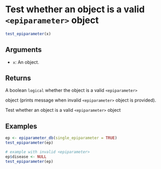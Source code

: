 # Test whether an object is a valid `<epiparameter>` object

```r
test_epiparameter(x)
```

## Arguments

- `x`: An object.

## Returns

A boolean `logical` whether the object is a valid `<epiparameter>`

object (prints message when invalid `<epiparameter>` object is provided).

Test whether an object is a valid `<epiparameter>` object

## Examples

```r
ep <- epiparameter_db(single_epiparameter = TRUE)
test_epiparameter(ep)

# example with invalid <epiparameter>
ep$disease <- NULL
test_epiparameter(ep)
```
